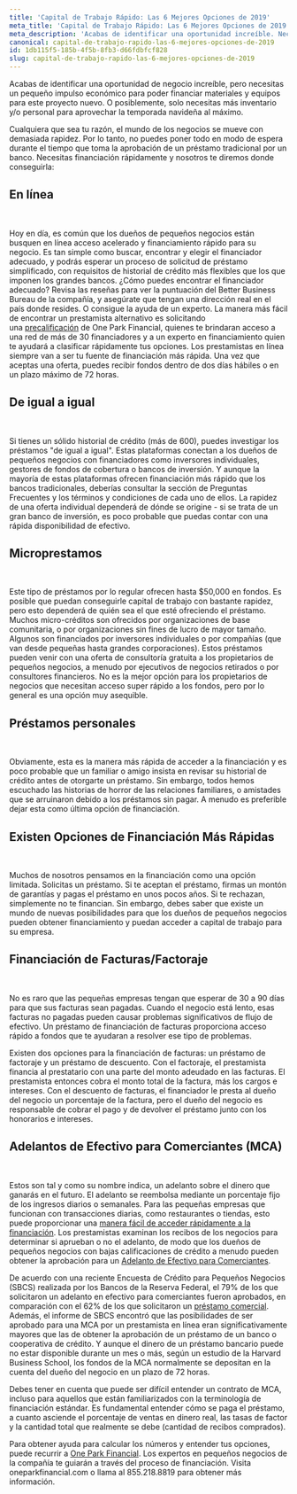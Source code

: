 ```yaml
---
title: 'Capital de Trabajo Rápido: Las 6 Mejores Opciones de 2019'
meta_title: 'Capital de Trabajo Rápido: Las 6 Mejores Opciones de 2019'
meta_description: 'Acabas de identificar una oportunidad increíble. Necesitas un pequeño impulso económico para poder financiar materiales o equipos que debes ordenar, o para un proyecto nuevo. O tal vez necesitas más inventario y/o personal para aprovechar la temporada de compras navideñas.'
canonical: capital-de-trabajo-rapido-las-6-mejores-opciones-de-2019
id: 1db115f5-185b-4f5b-8fb3-d66fdbfcf828
slug: capital-de-trabajo-rapido-las-6-mejores-opciones-de-2019
---
```

<p>Acabas de identificar una oportunidad de negocio incre&iacute;ble, pero necesitas un peque&ntilde;o impulso econ&oacute;mico para poder financiar materiales y equipos para este proyecto nuevo. O posiblemente, solo necesitas m&aacute;s inventario y/o personal para aprovechar la temporada navide&ntilde;a al m&aacute;ximo.</p>

<p>Cualquiera que sea tu raz&oacute;n, el mundo de los negocios se mueve con demasiada rapidez. Por lo tanto, no puedes poner todo en modo de espera durante el tiempo que toma la aprobaci&oacute;n de un pr&eacute;stamo tradicional por un banco. Necesitas financiaci&oacute;n r&aacute;pidamente y nosotros te diremos donde conseguirla:</p>

<h2>En l&iacute;nea</h2>
</br>
<p>Hoy en d&iacute;a, es com&uacute;n que los due&ntilde;os de peque&ntilde;os negocios est&aacute;n busquen en l&iacute;nea acceso acelerado y financiamiento r&aacute;pido para su negocio. Es tan simple como buscar, encontrar y elegir el financiador adecuado, y podr&aacute;s esperar un proceso de solicitud de pr&eacute;stamo simplificado, con requisitos de historial de cr&eacute;dito m&aacute;s flexibles que los que imponen los grandes bancos. &iquest;C&oacute;mo puedes encontrar el financiador adecuado? Revisa las rese&ntilde;as para ver la puntuaci&oacute;n del Better Business Bureau de la compa&ntilde;&iacute;a, y aseg&uacute;rate que tengan una direcci&oacute;n real en el pa&iacute;s donde resides. O consigue la ayuda de un experto. La manera m&aacute;s f&aacute;cil de encontrar un prestamista alternativo es solicitando una&nbsp;<a href="https://www.oneparkfinancial.com/es/preaprob">precalificaci&oacute;n</a>&nbsp;de One Park Financial, quienes te brindaran acceso a una red de m&aacute;s de 30 financiadores y a un experto en financiamiento quien te ayudar&aacute; a clasificar r&aacute;pidamente tus opciones. Los prestamistas en l&iacute;nea siempre van a ser tu fuente de financiaci&oacute;n m&aacute;s r&aacute;pida. Una vez que aceptas una oferta, puedes recibir fondos dentro de dos d&iacute;as h&aacute;biles o en un plazo m&aacute;ximo de 72 horas.</p>

<h2>De igual a igual</h2>
</br>
<p>Si tienes un s&oacute;lido historial de cr&eacute;dito (m&aacute;s de 600), puedes investigar los pr&eacute;stamos "de igual a igual". Estas plataformas conectan a los due&ntilde;os de peque&ntilde;os negocios con financiadores como inversores individuales, gestores de fondos de cobertura o bancos de inversi&oacute;n. Y aunque la mayor&iacute;a de estas plataformas ofrecen financiaci&oacute;n m&aacute;s r&aacute;pido que los bancos tradicionales, deber&iacute;as consultar la secci&oacute;n de Preguntas Frecuentes y los t&eacute;rminos y condiciones de cada uno de ellos. La rapidez de una oferta individual depender&aacute; de d&oacute;nde se origine - si se trata de un gran banco de inversi&oacute;n, es poco probable que puedas contar con una r&aacute;pida disponibilidad de efectivo.</p>

<h2>Microprestamos</h2>
</br>
<p>Este tipo de pr&eacute;stamos por lo regular ofrecen hasta $50,000 en fondos. Es posible que puedan conseguirle capital de trabajo con bastante rapidez, pero esto depender&aacute; de qui&eacute;n sea el que est&eacute; ofreciendo el pr&eacute;stamo. Muchos micro-cr&eacute;ditos son ofrecidos por organizaciones de base comunitaria, o por organizaciones sin fines de lucro de mayor tama&ntilde;o. Algunos son financiados por inversores individuales o por compa&ntilde;&iacute;as (que van desde peque&ntilde;as hasta grandes corporaciones). Estos pr&eacute;stamos pueden venir con una oferta de consultor&iacute;a gratuita a los propietarios de peque&ntilde;os negocios, a menudo por ejecutivos de negocios retirados o por consultores financieros. No es la mejor opci&oacute;n para los propietarios de negocios que necesitan acceso super r&aacute;pido a los fondos, pero por lo general es una opci&oacute;n muy asequible.</p>

<h2>Pr&eacute;stamos personales</h2>
</br>
<p>Obviamente, esta es la manera m&aacute;s r&aacute;pida de acceder a la financiaci&oacute;n y es poco probable que un familiar o amigo insista en revisar su historial de cr&eacute;dito antes de otorgarte un pr&eacute;stamo. Sin embargo, todos hemos escuchado las historias de horror de las relaciones familiares, o amistades que se arruinaron debido a los pr&eacute;stamos sin pagar. A menudo es preferible dejar esta como &uacute;ltima opci&oacute;n de financiaci&oacute;n.</p>

<h2>Existen Opciones de Financiaci&oacute;n M&aacute;s R&aacute;pidas</h2>
</br>
<p>Muchos de nosotros pensamos en la financiaci&oacute;n como una opci&oacute;n limitada. Solicitas un pr&eacute;stamo. Si te aceptan el pr&eacute;stamo, firmas un mont&oacute;n de garant&iacute;as y pagas el pr&eacute;stamo en unos pocos a&ntilde;os. Si te rechazan, simplemente no te financian. Sin embargo, debes saber que existe un mundo de nuevas posibilidades para que los due&ntilde;os de peque&ntilde;os negocios pueden obtener financiamiento y puedan acceder a capital de trabajo para su empresa.</p>

<h2>Financiaci&oacute;n de Facturas/Factoraje</h2>
</br>
<p>No es raro que las peque&ntilde;as empresas tengan que esperar de 30 a 90 d&iacute;as para que sus facturas sean pagadas. Cuando el negocio est&aacute; lento, esas facturas no pagadas pueden causar problemas significativos de flujo de efectivo. Un pr&eacute;stamo de financiaci&oacute;n de facturas proporciona acceso r&aacute;pido a fondos que te ayudaran a resolver ese tipo de problemas.</p>

<p>Existen dos opciones para la financiaci&oacute;n de facturas: un pr&eacute;stamo de factoraje y un pr&eacute;stamo de descuento. Con el factoraje, el prestamista financia al prestatario con una parte del monto adeudado en las facturas. El prestamista entonces cobra el monto total de la factura, m&aacute;s los cargos e intereses. Con el descuento de facturas, el financiador le presta al due&ntilde;o del negocio un porcentaje de la factura, pero el due&ntilde;o del negocio es responsable de cobrar el pago y de devolver el pr&eacute;stamo junto con los honorarios e intereses.</p>

<h2>Adelantos de Efectivo para Comerciantes (MCA)</h2>
</br>
<p>Estos son tal y como su nombre indica, un adelanto sobre el dinero que ganar&aacute;s en el futuro. El adelanto se reembolsa mediante un porcentaje fijo de los ingresos diarios o semanales. Para las peque&ntilde;as empresas que funcionan con transacciones diarias, como restaurantes o tiendas, esto puede proporcionar una&nbsp;<a href="https://www.oneparkfinancial.com/es/articulos/anticipos-de-efectivo-para-comerciantes">manera f&aacute;cil de acceder r&aacute;pidamente a la financiaci&oacute;n</a>. Los prestamistas examinan los recibos de los negocios para determinar si aprueban o no el adelanto, de modo que los due&ntilde;os de peque&ntilde;os negocios con bajas calificaciones de cr&eacute;dito a menudo pueden obtener la aprobaci&oacute;n para un&nbsp;<a href="https://www.oneparkfinancial.com/es/articulos/anticipos-de-efectivo-para-comerciantes">Adelanto de Efectivo para Comerciantes</a>.</p>

<p>De acuerdo con una reciente Encuesta de Cr&eacute;dito para Peque&ntilde;os Negocios (SBCS) realizada por los Bancos de la Reserva Federal, el 79% de los que solicitaron un adelanto en efectivo para comerciantes fueron aprobados, en comparaci&oacute;n con el 62% de los que solicitaron un&nbsp;<a href="https://www.oneparkfinancial.com/es/articulos/como-funciona-la-consolidad-de-deudas">pr&eacute;stamo comercial</a>. Adem&aacute;s, el informe de SBCS encontr&oacute; que las posibilidades de ser aprobado para una MCA por un prestamista en l&iacute;nea eran significativamente mayores que las de obtener la aprobaci&oacute;n de un pr&eacute;stamo de un banco o cooperativa de cr&eacute;dito. Y aunque el dinero de un pr&eacute;stamo bancario puede no estar disponible durante un mes o m&aacute;s, seg&uacute;n un estudio de la Harvard Business School, los fondos de la MCA normalmente se depositan en la cuenta del due&ntilde;o del negocio en un plazo de 72 horas.</p>

<p>Debes tener en cuenta que puede ser dif&iacute;cil entender un contrato de MCA, incluso para aquellos que est&aacute;n familiarizados con la terminolog&iacute;a de financiaci&oacute;n est&aacute;ndar. Es fundamental entender c&oacute;mo se paga el pr&eacute;stamo, a cuanto asciende el porcentaje de ventas en dinero real, las tasas de factor y la cantidad total que realmente se debe (cantidad de recibos comprados).</p>

<p>Para obtener ayuda para calcular los n&uacute;meros y entender tus opciones, puede recurrir a&nbsp;<a href="https://www.oneparkfinancial.com/es/">One Park Financial</a>. Los expertos en peque&ntilde;os negocios de la compa&ntilde;&iacute;a te guiar&aacute;n a trav&eacute;s del proceso de financiaci&oacute;n. Visita oneparkfinancial.com o llama al 855.218.8819 para obtener m&aacute;s informaci&oacute;n.</p>
<p>&nbsp;</p>